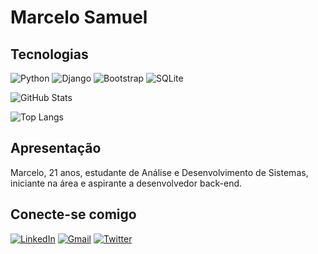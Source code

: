 # Marcelo Samuel
## Tecnologias
![Python](https://img.shields.io/badge/python-3670A0?style=for-the-badge&logo=python&logoColor=ffdd54)
![Django](https://img.shields.io/badge/django-%23092E20.svg?style=for-the-badge&logo=django&logoColor=white)
![Bootstrap](https://img.shields.io/badge/bootstrap-%238511FA.svg?style=for-the-badge&logo=bootstrap&logoColor=white)
![SQLite](https://img.shields.io/badge/SQLite-white?style=for-the-badge&logo=sqlite&logoColor=blue)

![GitHub Stats](https://github-readme-stats.vercel.app/api?username=SENHORDOSSONHOS1&theme=transparent&bg_color=000&border_color=30A3DC&show_icons=true&icon_color=30A3DC&title_color=E94D5F&text_color=FFF)

![Top Langs](https://github-readme-stats-git-masterrstaa-rickstaa.vercel.app/api/top-langs/?username=SENHORDOSSONHOS1&bg_color=000&border_color=30A3DC&title_color=E94D5F&text_color=FFF)
## Apresentação
Marcelo, 21 anos, estudante de Análise e Desenvolvimento de Sistemas, iniciante na área e aspirante a desenvolvedor back-end.

## Conecte-se comigo
[![LinkedIn](https://img.shields.io/badge/linkedin-%230077B5.svg?style=for-the-badge&logo=linkedin&logoColor=white)](https://www.linkedin.com/in/marcelo-samuel-38829a188/)
[![Gmail](https://img.shields.io/badge/Gmail-D14836?style=for-the-badge&logo=gmail&logoColor=white)](mailto:marcelosamu2002@gmail.com)
[![Twitter](https://img.shields.io/badge/Twitter-%231DA1F2.svg?style=for-the-badge&logo=Twitter&logoColor=white)](https://twitter.com/sonhos_sen98624)

